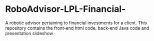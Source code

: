 # RoboAdvisor-LPL-Financial-
A robotic advisor pertaining to financial investments for a client. 
This repository contains the front-end html code, back-end Java code and presentation slideshow

